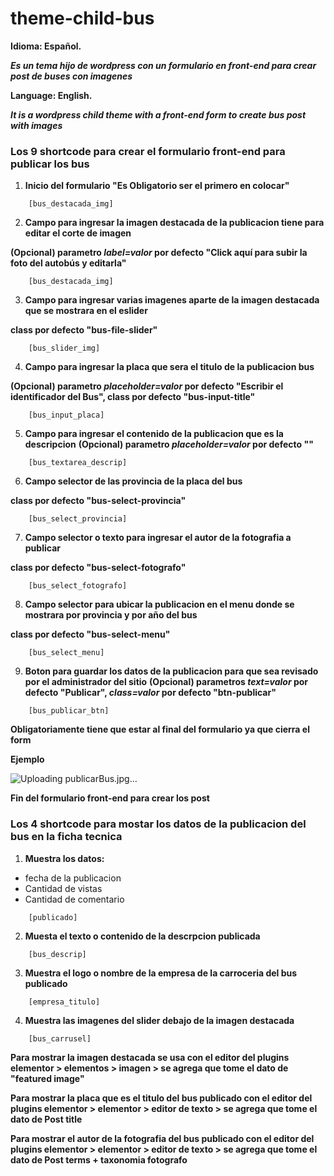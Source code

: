 # theme-child-bus
**Idioma: Español.**

***Es un tema hijo de wordpress con un formulario en front-end para crear post de buses con imagenes***

**Language: English.**

***It is a wordpress child theme with a front-end form to create bus post with images***


### Los 9 shortcode para crear el formulario front-end para publicar los bus

1. **Inicio del formulario "Es Obligatorio ser el primero en colocar"**
```
    [bus_destacada_img]
```


2. **Campo para ingresar la imagen destacada de la publicacion tiene para editar el corte de imagen**

**(Opcional) parametro _label=valor_ por defecto "Click aquí para subir la foto del autobús y editarla"**
```
    [bus_destacada_img]
```


3. **Campo para ingresar varias imagenes aparte de la imagen destacada que se mostrara en el eslider**

**class por defecto "bus-file-slider"**
```
    [bus_slider_img]
```


4. **Campo para ingresar la placa que sera el titulo de la publicacion bus**

**(Opcional) parametro _placeholder=valor_ por defecto "Escribir el identificador del Bus", class por defecto "bus-input-title"**
```
    [bus_input_placa] 
```



5. **Campo para ingresar el contenido de la publicacion que es la descripcion**
**(Opcional) parametro _placeholder=valor_ por defecto ""**
```
    [bus_textarea_descrip] 
```



6. **Campo selector de las provincia de la placa del bus**

**class por defecto "bus-select-provincia"**
```
    [bus_select_provincia] 
```



7. **Campo selector o texto para ingresar el autor de la fotografia a publicar**

**class por defecto "bus-select-fotografo"**
```
    [bus_select_fotografo] 
```


8. **Campo selector para ubicar la publicacion en el menu donde se mostrara por provincia y por año del bus**

**class por defecto "bus-select-menu"**
```
    [bus_select_menu] 
```


9. **Boton para guardar los datos de la publicacion para que sea revisado por el administrador del sitio**
**(Opcional) parametros _text=valor_ por defecto "Publicar", _class=valor_ por defecto "btn-publicar"**
```
    [bus_publicar_btn] 
```



**Obligatoriamente tiene que estar al final del formulario ya que cierra el form**


**Ejemplo**

![Uploading publicarBus.jpg…]()

**Fin del formulario front-end para crear los post**




### Los 4 shortcode para mostar los datos de la publicacion del bus en la ficha tecnica

1. **Muestra los datos:**
+ fecha de la publicacion
+ Cantidad de vistas
+ Cantidad de comentario
```
    [publicado]
```
2. **Muesta el texto o contenido de la descrpcion publicada**
```
    [bus_descrip] 
```
3. **Muestra el logo o nombre de la empresa de la carroceria del bus publicado**
```
    [empresa_titulo]
```
4. **Muestra las imagenes del slider debajo de la imagen destacada**
```
    [bus_carrusel]
```
**Para mostrar la imagen destacada se usa con el editor del plugins elementor > elementos > imagen > se agrega que tome el dato de "featured image"**

**Para mostrar la placa que es el titulo del bus publicado con el editor del plugins elementor > elementor > editor de texto > se agrega que tome el dato de Post title**

**Para mostrar el autor de la fotografia del bus publicado con el editor del plugins elementor > elementor > editor de texto > se agrega que tome el dato de Post terms + taxonomia fotografo**

